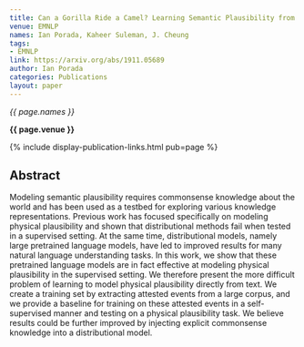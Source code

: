 ```yaml
---
title: Can a Gorilla Ride a Camel? Learning Semantic Plausibility from Text
venue: EMNLP
names: Ian Porada, Kaheer Suleman, J. Cheung
tags:
- EMNLP
link: https://arxiv.org/abs/1911.05689
author: Ian Porada
categories: Publications
layout: paper
---
```


*{{ page.names }}*

**{{ page.venue }}**

{% include display-publication-links.html pub=page %}

## Abstract

Modeling semantic plausibility requires commonsense knowledge about the world and has been used as a testbed for exploring various knowledge representations. Previous work has focused specifically on modeling physical plausibility and shown that distributional methods fail when tested in a supervised setting. At the same time, distributional models, namely large pretrained language models, have led to improved results for many natural language understanding tasks. In this work, we show that these pretrained language models are in fact effective at modeling physical plausibility in the supervised setting. We therefore present the more difficult problem of learning to model physical plausibility directly from text. We create a training set by extracting attested events from a large corpus, and we provide a baseline for training on these attested events in a self-supervised manner and testing on a physical plausibility task. We believe results could be further improved by injecting explicit commonsense knowledge into a distributional model.